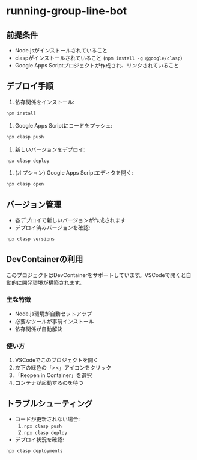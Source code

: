 # running-group-line-bot

## 前提条件

- Node.jsがインストールされていること
- claspがインストールされていること (`npm install -g @google/clasp`)
- Google Apps Scriptプロジェクトが作成され、リンクされていること

## デプロイ手順

1. 依存関係をインストール:

```bash
npm install
```

1. Google Apps Scriptにコードをプッシュ:

```bash
npx clasp push
```

1. 新しいバージョンをデプロイ:

```bash
npx clasp deploy
```

1. (オプション) Google Apps Scriptエディタを開く:

```bash
npx clasp open
```

## バージョン管理

- 各デプロイで新しいバージョンが作成されます
- デプロイ済みバージョンを確認:

```bash
npx clasp versions
```

## DevContainerの利用

このプロジェクトはDevContainerをサポートしています。VSCodeで開くと自動的に開発環境が構築されます。

### 主な特徴

- Node.js環境が自動セットアップ
- 必要なツールが事前インストール
- 依存関係が自動解決

### 使い方

1. VSCodeでこのプロジェクトを開く
2. 左下の緑色の「><」アイコンをクリック
3. 「Reopen in Container」を選択
4. コンテナが起動するのを待つ

## トラブルシューティング

- コードが更新されない場合:
  1. `npx clasp push`
  2. `npx clasp deploy`
- デプロイ状況を確認:

```bash
npx clasp deployments
